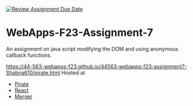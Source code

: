 [![Review Assignment Due Date](https://classroom.github.com/assets/deadline-readme-button-24ddc0f5d75046c5622901739e7c5dd533143b0c8e959d652212380cedb1ea36.svg)](https://classroom.github.com/a/Kv-XePEp)
# WebApps-F23-Assignment-7
An assignment on java script modifying the DOM and using anonymous callback functions.

https://44-563-webapps-f23.github.io/44563-webapps-f23-assignment7-Shabna610/pirate.html
Hosted at
- [Pirate](https://44-563-webapps-f23.github.io/44563-webapps-f23-assignment7-Shabna610/pirate.html)
- [React](https://44-563-webapps-f23.github.io/44563-webapps-f23-assignment7-Shabna610/react.html)
- [Merger](https://44-563-webapps-f23.github.io/44563-webapps-f23-assignment7-Shabna610/merger.html)
